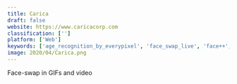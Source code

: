 ```yaml
---
title: Carica
draft: false 
website: https://www.caricacorp.com
classification: ['']
platform: ['Web']
keywords: ['age_recognition_by_everypixel', 'face_swap_live', 'face++', 'faceapp', 'faceapp_ai', 'faceaware', 'facemaze', 'facesoft', 'group_emotion_recognition', 'how_old', 'imageboss', 'knoto', 'lobe', 'photo_creator', 'pixaven', 'reflect_step_i:_face_swap', 'repix_by_sumoing_ltd', 'sidekik', 'squash_2_for_mac', 'this_person_does_not_exist', 'whatshisface', 'zao', 'smileml']
image: 2020/04/Carica.png
---
```

Face-swap in GIFs and video